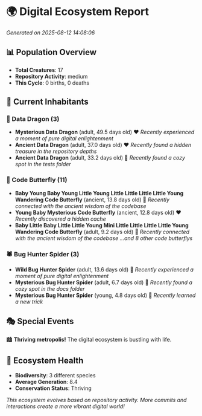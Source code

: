 # 🌍 Digital Ecosystem Report
*Generated on 2025-08-12 14:08:06*

## 📊 Population Overview
- **Total Creatures**: 17
- **Repository Activity**: medium
- **This Cycle**: 0 births, 0 deaths

## 👥 Current Inhabitants

### 🐉 Data Dragon (3)
- **Mysterious Data Dragon** (adult, 49.5 days old) ❤️
  *Recently experienced a moment of pure digital enlightenment*
- **Ancient Data Dragon** (adult, 37.0 days old) ❤️
  *Recently found a hidden treasure in the repository depths*
- **Ancient Data Dragon** (adult, 33.2 days old) 💛
  *Recently found a cozy spot in the tests folder*

### 🦋 Code Butterfly (11)
- **Baby Young Baby Young Little Young Little Little Little Little Young Wandering Code Butterfly** (ancient, 13.8 days old) 💛
  *Recently connected with the ancient wisdom of the codebase*
- **Young Baby Mysterious Code Butterfly** (ancient, 12.8 days old) ❤️
  *Recently discovered a hidden cache*
- **Baby Little Baby Little Little Young Mini Little Little Little Little Young Wandering Code Butterfly** (adult, 9.2 days old) 💚
  *Recently connected with the ancient wisdom of the codebase*
  *...and 8 other code butterflys*

### 🕷️ Bug Hunter Spider (3)
- **Wild Bug Hunter Spider** (adult, 13.6 days old) 💛
  *Recently experienced a moment of pure digital enlightenment*
- **Mysterious Bug Hunter Spider** (adult, 6.7 days old) 💚
  *Recently found a cozy spot in the docs folder*
- **Mysterious Bug Hunter Spider** (young, 4.8 days old) 💚
  *Recently learned a new trick*

## 🎭 Special Events

🏙️ **Thriving metropolis!** The digital ecosystem is bustling with life.

## 🔬 Ecosystem Health
- **Biodiversity**: 3 different species
- **Average Generation**: 8.4
- **Conservation Status**: Thriving

*This ecosystem evolves based on repository activity. More commits and interactions create a more vibrant digital world!*
